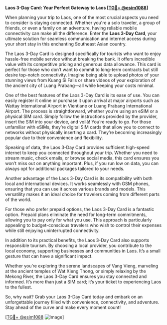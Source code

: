 **Laos 3-Day Card: Your Perfect Gateway to Laos [[TG💪+ @esim1088](https://t.me/s/esim1088)]**

When planning your trip to Laos, one of the most crucial aspects you need to consider is staying connected. Whether you're a solo traveler, a group of friends, or even a family on an adventure, having reliable mobile connectivity can make all the difference. Enter the **Laos 3-Day Card**, your ultimate solution for seamless communication and internet access during your short stay in this enchanting Southeast Asian country.

The Laos 3-Day Card is designed specifically for tourists who want to enjoy hassle-free mobile service without breaking the bank. It offers incredible value with its competitive pricing and generous data allowance. This card is perfect for those who don’t want to commit to long-term contracts but still desire top-notch connectivity. Imagine being able to upload photos of your stunning views from Kuang Si Falls or share videos of your exploration of the ancient city of Luang Prabang—all while keeping your costs minimal.

One of the best features of the Laos 3-Day Card is its ease of use. You can easily register it online or purchase it upon arrival at major airports such as Wattay International Airport in Vientiane or Luang Prabang International Airport. The process is straightforward, whether you’re using an eSIM or a physical SIM card. Simply follow the instructions provided by the provider, insert the SIM into your device, and voilà! You’re ready to go. For those unfamiliar with eSIMs, they’re digital SIM cards that allow you to connect to networks without physically inserting a card. They’re becoming increasingly popular due to their convenience and flexibility.

Speaking of data, the Laos 3-Day Card provides sufficient high-speed internet to keep you connected throughout your trip. Whether you need to stream music, check emails, or browse social media, this card ensures you won’t miss out on anything important. Plus, if you run low on data, you can always opt for additional packages tailored to your needs.

Another advantage of the Laos 3-Day Card is its compatibility with both local and international devices. It works seamlessly with GSM phones, ensuring that you can use it across various brands and models. This versatility makes it an ideal choice for travelers coming from different parts of the world.

For those who prefer prepaid options, the Laos 3-Day Card is a fantastic option. Prepaid plans eliminate the need for long-term commitments, allowing you to pay only for what you use. This approach is particularly appealing to budget-conscious travelers who wish to control their expenses while still enjoying uninterrupted connectivity.

In addition to its practical benefits, the Laos 3-Day Card also supports responsible tourism. By choosing a local provider, you contribute to the local economy, supporting businesses and communities in Laos. It’s a small gesture that can have a significant impact.

Whether you’re exploring the serene landscapes of Vang Vieng, marveling at the ancient temples of Wat Xieng Thong, or simply relaxing by the Mekong River, the Laos 3-Day Card ensures you stay connected and informed. It’s more than just a SIM card; it’s your ticket to experiencing Laos to the fullest.

So, why wait? Grab your Laos 3-Day Card today and embark on an unforgettable journey filled with convenience, connectivity, and adventure. Stay ahead of the curve and make every moment count!

[[TG💪+ @esim1088](https://t.me/s/esim1088) ![Image](https://i.postimg.cc/Y0z9fWf4/image.png)]